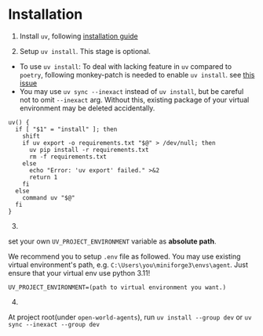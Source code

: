# Installation

1. Install `uv`, following [installation guide](https://docs.astral.sh/uv/getting-started/installation/)

2. Setup `uv install`. This stage is optional.

- To use `uv install`: To deal with lacking feature in `uv` compared to `poetry`, following monkey-patch is needed to enable `uv install`. see [this issue](https://github.com/astral-sh/uv/issues/11152)
- You may use `uv sync --inexact` instead of `uv install`, but be careful not to omit `--inexact` arg. Without this, existing package of your virtual environment may be deleted accidentally.

```
uv() {
  if [ "$1" = "install" ]; then
    shift
    if uv export -o requirements.txt "$@" > /dev/null; then
      uv pip install -r requirements.txt
      rm -f requirements.txt
    else
      echo "Error: 'uv export' failed." >&2
      return 1
    fi
  else
    command uv "$@"
  fi
}
```

3.

set your own `UV_PROJECT_ENVIRONMENT` variable as **absolute path**. 

We recommend you to setup `.env` file as followed. You may use existing virtual environment's path, e.g. `C:\Users\you\miniforge3\envs\agent`. Just ensure that your virtual env use python 3.11!
```
UV_PROJECT_ENVIRONMENT=(path to virtual environment you want.)
```

4.

At project root(under `open-world-agents`), run `uv install --group dev` or `uv sync --inexact --group dev`